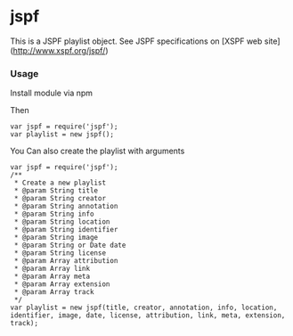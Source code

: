 # jspf

This is a JSPF playlist object.
See JSPF specifications on [XSPF web site] (http://www.xspf.org/jspf/)

### Usage

Install module via npm

Then

```node
var jspf = require('jspf');
var playlist = new jspf();
```

You Can also create the playlist with arguments
```node
var jspf = require('jspf');
/**
 * Create a new playlist
 * @param String title
 * @param String creator
 * @param String annotation
 * @param String info
 * @param String location
 * @param String identifier
 * @param String image
 * @param String or Date date
 * @param String license
 * @param Array attribution
 * @param Array link
 * @param Array meta
 * @param Array extension
 * @param Array track
 */
var playlist = new jspf(title, creator, annotation, info, location, identifier, image, date, license, attribution, link, meta, extension, track);
```
